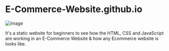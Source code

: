 # E-Commerce-Website.github.io

![image](https://user-images.githubusercontent.com/106757586/218294805-89b8f540-34a4-4231-a902-6868e3b18962.png)


It's a static website for beginners to see how the HTML, CSS and JavaScript are working in an E-Commerce Website &amp; how any Ecommerce website is looks like.
